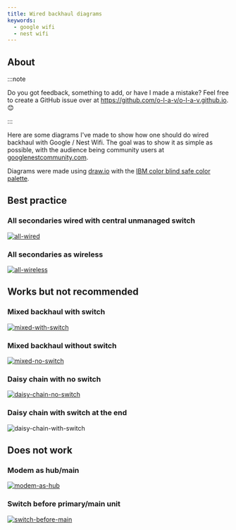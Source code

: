 ```yaml
---
title: Wired backhaul diagrams
keywords:
  - google wifi
  - nest wifi
---
```


## About

:::note

Do you got feedback, something to add, or have I made a mistake? Feel free to create a GitHub issue over at <https://github.com/o-l-a-v/o-l-a-v.github.io>. 😊

:::

Here are some diagrams I've made to show how one should do wired backhaul with Google / Nest Wifi. The goal was to show it as simple as possible, with the audience being community users at [googlenestcommunity.com](https://www.googlenestcommunity.com/t5/Nest-Wifi/bd-p/Nest-Wifi).

Diagrams were made using [draw.io](https://www.drawio.com/) with the [IBM color blind safe color palette](https://lospec.com/palette-list/ibm-color-blind-safe).

## Best practice

### All secondaries wired with central unmanaged switch

[![all-wired](./img/Nest%20Wifi%20-%20Backhaul%20-%20Best%20practice%20-%20All%20wired.png)](./img/Nest%20Wifi%20-%20Backhaul%20-%20Best%20practice%20-%20All%20wired.png)

### All secondaries as wireless

[![all-wireless](./img/Nest%20Wifi%20-%20Backhaul%20-%20Best%20practice%20-%20All%20wireless.png)](./img/Nest%20Wifi%20-%20Backhaul%20-%20Best%20practice%20-%20All%20wireless.png)

## Works but not recommended

### Mixed backhaul with switch

[![mixed-with-switch](./img/Nest%20Wifi%20-%20Backhaul%20-%20Works%20but%20not%20recommended%20-%20Mixed%201.png)](./img/Nest%20Wifi%20-%20Backhaul%20-%20Works%20but%20not%20recommended%20-%20Mixed%201.png)

### Mixed backhaul without switch

[![mixed-no-switch](./img/Nest%20Wifi%20-%20Backhaul%20-%20Works%20but%20not%20recommended%20-%20Mixed%202.png)](./img/Nest%20Wifi%20-%20Backhaul%20-%20Works%20but%20not%20recommended%20-%20Mixed%202.png)

### Daisy chain with no switch

[![daisy-chain-no-switch](./img/Nest%20Wifi%20-%20Backhaul%20-%20Works%20but%20not%20recommended%20-%20Wired%20daisy%20chain%202.png)](./img/Nest%20Wifi%20-%20Backhaul%20-%20Works%20but%20not%20recommended%20-%20Wired%20daisy%20chain%202.png)

### Daisy chain with switch at the end

![daisy-chain-with-switch](./img/Nest%20Wifi%20-%20Backhaul%20-%20Works%20but%20not%20recommended%20-%20Wired%20daisy%20chain%201.png)

## Does not work

### Modem as hub/main

[![modem-as-hub](./img/Nest%20Wifi%20-%20Backhaul%20-%20Common%20mistake%20-%20Multimodem%20as%20hub%20for%20Nest%20Wifi.png)](./img/Nest%20Wifi%20-%20Backhaul%20-%20Common%20mistake%20-%20Multimodem%20as%20hub%20for%20Nest%20Wifi.png)

### Switch before primary/main unit

[![switch-before-main](./img/Nest%20Wifi%20-%20Backhaul%20-%20Common%20mistake%20-%20Switch%20before%201st%20Nest%20Wifi%20unit.png)](./img/Nest%20Wifi%20-%20Backhaul%20-%20Common%20mistake%20-%20Switch%20before%201st%20Nest%20Wifi%20unit.png)
